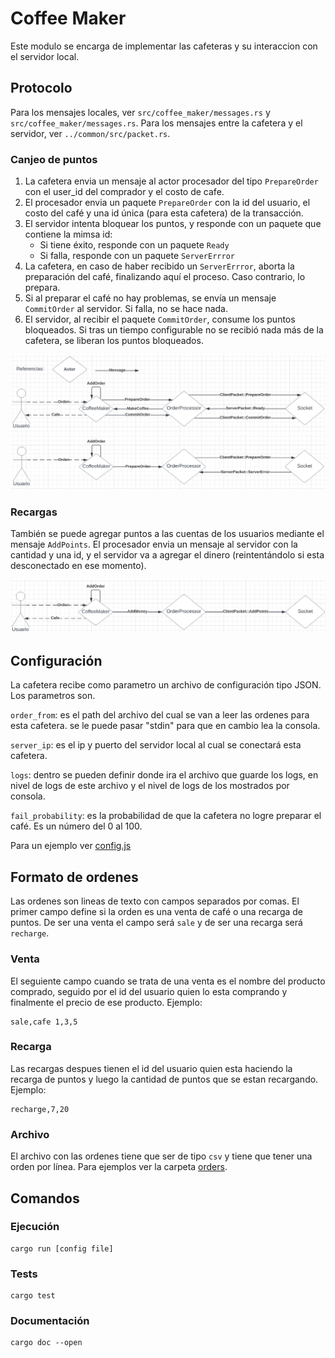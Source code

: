 # Coffee Maker

Este modulo se encarga de implementar las cafeteras y su interaccion con el servidor local.

## Protocolo

Para los mensajes locales, ver `src/coffee_maker/messages.rs` y `src/coffee_maker/messages.rs`. Para los mensajes entre la cafetera y el servidor, ver `../common/src/packet.rs`.

### Canjeo de puntos

1. La cafetera envia un mensaje al actor procesador del tipo `PrepareOrder` con el user_id del comprador y el costo de cafe.
2. El procesador envia un paquete `PrepareOrder` con la id del usuario, el costo del café y una id única (para esta cafetera) de la transacción.
3. El servidor intenta bloquear los puntos, y responde con un paquete que contiene la mimsa id:
   - Si tiene éxito, responde con un paquete `Ready`
   - Si falla, responde con un paquete `ServerErrror`
4. La cafetera, en caso de haber recibido un `ServerErrror`, aborta la preparación del café, finalizando aquí el proceso. Caso contrario, lo prepara.
5. Si al preparar el café no hay problemas, se envía un mensaje `CommitOrder` al servidor. Si falla, no se hace nada.
6. El servidor, al recibir el paquete `CommitOrder`, consume los puntos bloqueados. Si tras un tiempo configurable no se recibió nada más de la cafetera, se liberan los puntos bloqueados.

![Recieve Ready](../img/coffee_maker_ready.png)
![Recieve Error](../img/coffee_maker_error.png)

### Recargas

También se puede agregar puntos a las cuentas de los usuarios mediante el mensaje `AddPoints`. El procesador envia un mensaje al servidor con la cantidad y una id, y el servidor va a agregar el dinero (reintentándolo si esta desconectado en ese momento).

![Add money](../img/coffee_maker_add_money.png)

## Configuración

La cafetera recibe como parametro un archivo de configuración tipo JSON. Los parametros son.

`order_from`: es el path del archivo del cual se van a leer las ordenes para esta cafetera. se le puede pasar "stdin" para que en cambio lea la consola.

`server_ip`: es el ip y puerto del servidor local al cual se conectará esta cafetera.

`logs`: dentro se pueden definir donde ira el archivo que guarde los logs, en nivel de logs de este archivo y el nivel de logs de los mostrados por consola.

`fail_probability`: es la probabilidad de que la cafetera no logre preparar el café. Es un número del 0 al 100.

Para un ejemplo ver [config.js](https://github.com/concurrentes-fiuba/2022-2c-tp2-rostov/blob/main/coffee_maker/config,js)

## Formato de ordenes

Las ordenes son lineas de texto con campos separados por comas. El primer campo define si la orden es una venta de café o una recarga de puntos. De ser una venta el campo será `sale` y de ser una recarga será `recharge`.

### Venta

El seguiente campo cuando se trata de una venta es el nombre del producto comprado, seguido por el id del usuario quien lo esta comprando y finalmente el precio de ese producto. Ejemplo:

```
sale,cafe 1,3,5
```

### Recarga

Las recargas despues tienen el id del usuario quien esta haciendo la recarga de puntos y luego la cantidad de puntos que se estan recargando. Ejemplo:

```
recharge,7,20
```

### Archivo

El archivo con las ordenes tiene que ser de tipo `csv` y tiene que tener una orden por línea. Para ejemplos ver la carpeta [orders](https://github.com/concurrentes-fiuba/2022-2c-tp2-rostov/tree/main/coffee_maker/src/orders).

## Comandos

### Ejecución

```
cargo run [config file]
```

### Tests

```
cargo test
```

### Documentación

```
cargo doc --open
```
